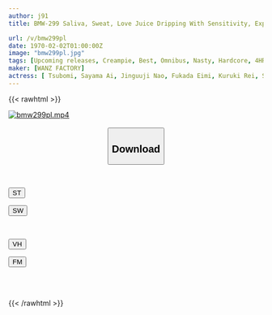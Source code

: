 ```yaml
---
author: j91
title: BMW-299 Saliva, Sweat, Love Juice Dripping With Sensitivity, Explosive Climax Non-stop, 40 Creampie Sex Covered In Sticky Juices

url: /v/bmw299pl
date: 1970-02-02T01:00:00Z
image: "bmw299pl.jpg"
tags: [Upcoming releases, Creampie, Best, Omnibus, Nasty, Hardcore, 4HR+, Sweat, Acme · Orgasm	]
maker: [WANZ FACTORY]
actress: [ Tsubomi, Sayama Ai, Jinguuji Nao, Fukada Eimi, Kuruki Rei, Saegusa Chitose ,Satsuki Ena, Kudou Rara, Honda Noeru, Yokomiya Nanami ]
---
```



{{< rawhtml >}}

<div class="video" data-videoid="pending_link.html">
    <a href="javascript:;">
        <img src="/v/bmw299pl/bmw299pl.jpg" width="WIDTH" height="HEIGHT" alt="bmw299pl.mp4" loading="lazy">
    </a>
</div>

<script type="text/javascript" src="https://j91.asia/asset/on-demand-pend.js"></script>

<br>
  <link rel="stylesheet" href="https://j91.asia/asset/bs5.css">
  
  <center>
  <button class="btn btn-primary" type="button" data-bs-toggle="collapse" data-bs-target=".multi-collapse" aria-expanded="false" aria-controls="multiCollapseExample1 multiCollapseExample2"><h2>Download</h2></button></center>
</p>
<div class="row">
  <div class="col">
    <div class="collapse multi-collapse" id="multiCollapseExample1">
      <div class="card card-body">
	      	      <br>
<div class="buttons">  
<p><a href="https://j91.asia/pending_link.html" target="_blank"><button class="btn-hover color-3"><i class="fa fa-download"></i> ST</button></a></p>
<p><a href="https://j91.asia/pending_link.html" target="_blank"><button class="btn-hover color-2"><i class="fa fa-download"></i> SW</button></a></p></div>
    </div>
  </div>
</div>
  <div class="col">
    <div class="collapse multi-collapse" id="multiCollapseExample2">
      <div class="card card-body">
	      <br>
<div class="buttons">
<p><a href="https://j91.asia/pending_link.html" target="_blank"><button class="btn-hover color-9"><i class="fa fa-download"></i> VH</button></a></p>
<p><a href="https://j91.asia/pending_link.html" target="_blank"><button class="btn-hover color-8"><i class="fa fa-download"></i> FM</button></a></p></div>
<br><br>
      </div>
    </div>
  </div>
</div>

{{< /rawhtml >}}